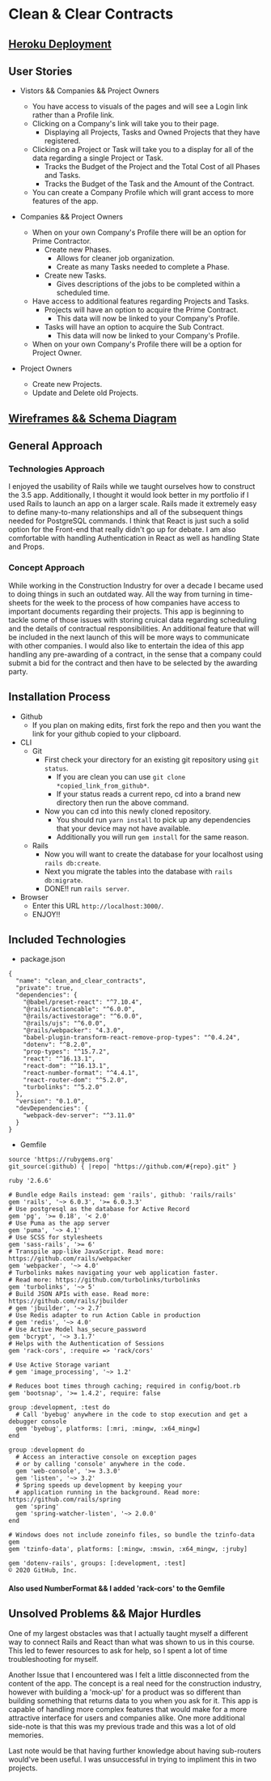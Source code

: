 # Clean & Clear Contracts

## <a href='https://fast-coast-80968.herokuapp.com/' target='_blank' >Heroku Deployment</a>

## User Stories

- Vistors && Companies && Project Owners
    - You have access to visuals of the pages and will see a Login link rather than a Profile link.
    - Clicking on a Company's link will take you to their page.
        - Displaying all Projects, Tasks and Owned Projects that they have registered.
    - Clicking on a Project or Task will take you to a display for all of the data regarding a single Project or Task.
        - Tracks the Budget of the Project and the Total Cost of all Phases and Tasks.
        - Tracks the Budget of the Task and the Amount of the Contract.
    - You can create a Company Profile which will grant access to more features of the app.

- Companies && Project Owners
    - When on your own Company's Profile there will be an option for Prime Contractor.
        - Create new Phases.
            - Allows for cleaner job organization.
            - Create as many Tasks needed to complete a Phase.
        - Create new Tasks.
            - Gives descriptions of the jobs to be completed within a scheduled time.
    - Have access to additional features regarding Projects and Tasks.
        - Projects will have an option to acquire the Prime Contract.
            - This data will now be linked to your Company's Profile.
        - Tasks will have an option to acquire the Sub Contract.
            - This data will now be linked to your Company's Profile.
    - When on your own Company's Profile there will be a option for Project Owner.

- Project Owners
    - Create new Projects.
    - Update and Delete old Projects.

## <a href='https://imgur.com/gallery/qe2XNXW' target='_blank' >Wireframes && Schema Diagram</a>

## General Approach
### Technologies Approach
<div>
    <p>I enjoyed the usability of Rails while we taught ourselves how to construct the 3.5 app. Additionally, I thought it would look better in my portfolio if I used Rails to launch an app on a larger scale. Rails made it extremely easy to define many-to-many relationships and all of the subsequent things needed for PostgreSQL commands. I think that React is just such a solid option for the Front-end that really didn't go up for debate. I am also comfortable with handling Authentication in React as well as handling State and Props.
    </p>
</div>

### Concept Approach
<div>
    <p>While working in the Construction Industry for over a decade I became used to doing things in such an outdated way. All the way from turning in time-sheets for the week to the process of how companies have access to important documents regarding their projects. This app is beginning to tackle some of those issues with storing cruical data regarding scheduling and the details of contractual responsibilities. An additional feature that will be included in the next launch of this will be more ways to communicate with other companies. I would also like to entertain the idea of this app handling any pre-awarding of a contract, in the sense that a company could submit a bid for the contract and then have to be selected by the awarding party.
    </p>
</div>

## Installation Process

- Github
    - If you plan on making edits, first fork the repo and then you want the link for your github copied to your clipboard.
- CLI
    - Git
        - First check your directory for an existing git repository using `git status`.
            - If you are clean you can use `git clone *copied_link_from_github*`.
            - If your status reads a current repo, cd into a brand new directory then run the above command.
        - Now you can cd into this newly cloned repository.
            - You should run `yarn install` to pick up any dependencies that your device may not have available.
            - Additionally you will run `gem install` for the same reason.
    - Rails
        - Now you will want to create the database for your localhost using `rails db:create`.
        - Next you migrate the tables into the database with `rails db:migrate`.
        - DONE!! run `rails server`.
- Browser
    - Enter this URL `http://localhost:3000/`.
    - ENJOY!!


## Included Technologies

- package.json
```
{
  "name": "clean_and_clear_contracts",
  "private": true,
  "dependencies": {
    "@babel/preset-react": "^7.10.4",
    "@rails/actioncable": "^6.0.0",
    "@rails/activestorage": "^6.0.0",
    "@rails/ujs": "^6.0.0",
    "@rails/webpacker": "4.3.0",
    "babel-plugin-transform-react-remove-prop-types": "^0.4.24",
    "dotenv": "^8.2.0",
    "prop-types": "^15.7.2",
    "react": "^16.13.1",
    "react-dom": "^16.13.1",
    "react-number-format": "^4.4.1",
    "react-router-dom": "^5.2.0",
    "turbolinks": "^5.2.0"
  },
  "version": "0.1.0",
  "devDependencies": {
    "webpack-dev-server": "^3.11.0"
  }
}
```
- Gemfile
```
source 'https://rubygems.org'
git_source(:github) { |repo| "https://github.com/#{repo}.git" }

ruby '2.6.6'

# Bundle edge Rails instead: gem 'rails', github: 'rails/rails'
gem 'rails', '~> 6.0.3', '>= 6.0.3.3'
# Use postgresql as the database for Active Record
gem 'pg', '>= 0.18', '< 2.0'
# Use Puma as the app server
gem 'puma', '~> 4.1'
# Use SCSS for stylesheets
gem 'sass-rails', '>= 6'
# Transpile app-like JavaScript. Read more: https://github.com/rails/webpacker
gem 'webpacker', '~> 4.0'
# Turbolinks makes navigating your web application faster. 
# Read more: https://github.com/turbolinks/turbolinks
gem 'turbolinks', '~> 5'
# Build JSON APIs with ease. Read more: https://github.com/rails/jbuilder
# gem 'jbuilder', '~> 2.7'
# Use Redis adapter to run Action Cable in production
# gem 'redis', '~> 4.0'
# Use Active Model has_secure_password
gem 'bcrypt', '~> 3.1.7'
# Helps with the Authentication of Sessions
gem 'rack-cors', :require => 'rack/cors'

# Use Active Storage variant
# gem 'image_processing', '~> 1.2'

# Reduces boot times through caching; required in config/boot.rb
gem 'bootsnap', '>= 1.4.2', require: false

group :development, :test do
  # Call 'byebug' anywhere in the code to stop execution and get a debugger console
  gem 'byebug', platforms: [:mri, :mingw, :x64_mingw]
end

group :development do
  # Access an interactive console on exception pages 
  # or by calling 'console' anywhere in the code.
  gem 'web-console', '>= 3.3.0'
  gem 'listen', '~> 3.2'
  # Spring speeds up development by keeping your 
  # application running in the background. Read more: https://github.com/rails/spring
  gem 'spring'
  gem 'spring-watcher-listen', '~> 2.0.0'
end

# Windows does not include zoneinfo files, so bundle the tzinfo-data gem
gem 'tzinfo-data', platforms: [:mingw, :mswin, :x64_mingw, :jruby]

gem 'dotenv-rails', groups: [:development, :test]
© 2020 GitHub, Inc.
```

#### Also used NumberFormat && I added 'rack-cors' to the Gemfile


## Unsolved Problems && Major Hurdles

<div>
    <p>One of my largest obstacles was that I actually taught myself a different way to connect Rails and React than what was shown to us in this course. This led to fewer resources to ask for help, so I spent a lot of time troubleshooting for myself.
    </p>
    <p>Another Issue that I encountered was I felt a little disconnected from the content of the app. The concept is a real need for the construction industry, however with building a 'mock-up' for a product was so different than building something that returns data to you when you ask for it. This app is capable of handling more complex features that would make for a more attractive interface for users and companies alike. One more additional side-note is that this was my previous trade and this was a lot of old memories.
    </p>
    <p>Last note would be that having further knowledge about having sub-routers would've been useful. I was unsuccessful in trying to impliment this in two projects.
    </p>
</div>

